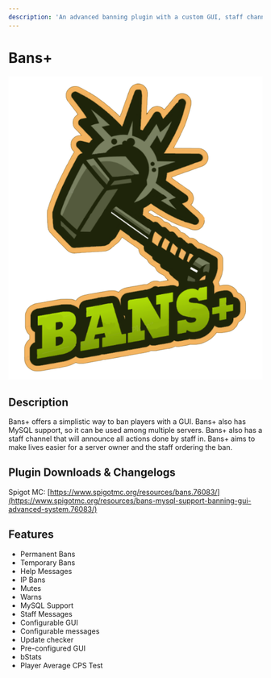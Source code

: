 ```yaml
---
description: 'An advanced banning plugin with a custom GUI, staff channel, and MySQL support'
---
```


# Bans+



![](../.gitbook/assets/bans+.png)

## Description

Bans+ offers a simplistic way to ban players with a GUI. Bans+ also has MySQL support, so it can be used among multiple servers. Bans+ also has a staff channel that will announce all actions done by staff in. Bans+ aims to make lives easier for a server owner and the staff ordering the ban.

## Plugin Downloads & Changelogs

Spigot MC: [https://www.spigotmc.org/resources/bans.76083/](https://www.spigotmc.org/resources/bans-mysql-support-banning-gui-advanced-system.76083/)

## Features

* Permanent Bans
* Temporary Bans
* Help Messages
* IP Bans
* Mutes
* Warns
* MySQL Support
* Staff Messages
* Configurable GUI
* Configurable messages
* Update checker
* Pre-configured GUI
* bStats
* Player Average CPS Test

